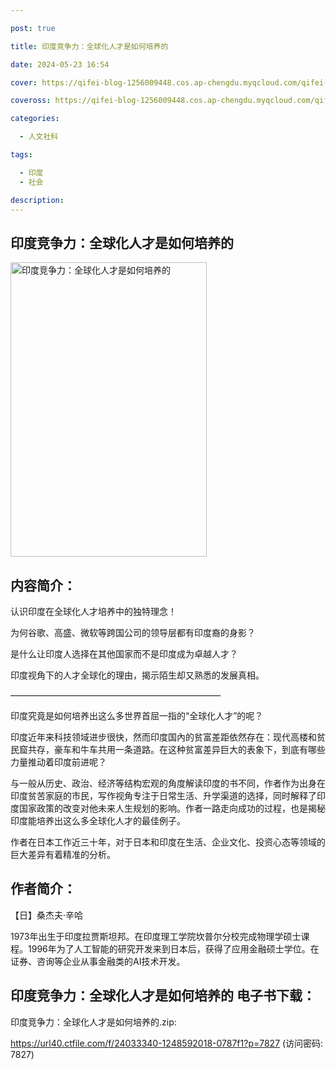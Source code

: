 ```yaml
---

post: true

title: 印度竞争力：全球化人才是如何培养的

date: 2024-05-23 16:54

cover: https://qifei-blog-1256009448.cos.ap-chengdu.myqcloud.com/qifei-blog/6632e8a20ea9cb1403b3752f.jpg

coveross: https://qifei-blog-1256009448.cos.ap-chengdu.myqcloud.com/qifei-blog/6632e8a20ea9cb1403b3752f.jpg

categories:

  - 人文社科

tags:

  - 印度
  - 社会

description:
---
```


## 印度竞争力：全球化人才是如何培养的
<img alt="印度竞争力：全球化人才是如何培养的 " class="aligncenter loading" data-was-processed="true" decoding="async" fetchpriority="high" height="471" src="https://qifei-blog-1256009448.cos.ap-chengdu.myqcloud.com/qifei-blog/6632e8a20ea9cb1403b3752f.jpg " style="cursor: zoom-in;" width="314"/>

## 内容简介：

认识印度在全球化人才培养中的独特理念！

为何谷歌、高盛、微软等跨国公司的领导层都有印度裔的身影？

是什么让印度人选择在其他国家而不是印度成为卓越人才？

印度视角下的人才全球化的理由，揭示陌生却又熟悉的发展真相。

————————————————————————

印度究竟是如何培养出这么多世界首屈一指的“全球化人才”的呢？

印度近年来科技领域进步很快，然而印度国內的贫富差距依然存在：现代高楼和贫民窟共存，豪车和牛车共用一条道路。在这种贫富差异巨大的表象下，到底有哪些力量推动着印度前进呢？

与一般从历史、政治、经济等结构宏观的角度解读印度的书不同，作者作为出身在印度贫苦家庭的市民，写作视角专注于日常生活、升学渠道的选择，同时解释了印度国家政策的改变对他未来人生规划的影响。作者一路走向成功的过程，也是揭秘印度能培养出这么多全球化人才的最佳例子。

作者在日本工作近三十年，对于日本和印度在生活、企业文化、投资心态等领域的巨大差异有着精准的分析。

## 作者简介：

【日】桑杰夫·辛哈

1973年出生于印度拉贾斯坦邦。在印度理工学院坎普尔分校完成物理学硕士课程。1996年为了人工智能的研究开发来到日本后，获得了应用金融硕士学位。在证券、咨询等企业从事金融类的AI技术开发。

## 印度竞争力：全球化人才是如何培养的 电子书下载：
印度竞争力：全球化人才是如何培养的.zip: 

https://url40.ctfile.com/f/24033340-1248592018-0787f1?p=7827 (访问密码: 7827)
